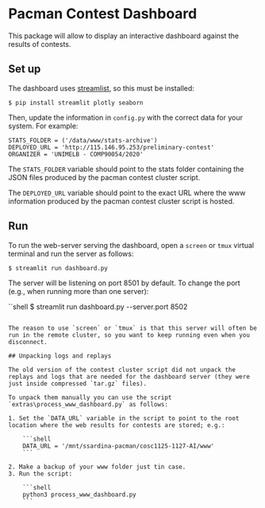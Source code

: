 # Pacman Contest Dashboard

This package will allow to display an interactive dashboard against the results of contests.

## Set up

The dashboard uses [streamlist](https://streamlit.io/), so this must be installed:

```shell
$ pip install streamlit plotly seaborn
```

Then, update the information in `config.py` with the correct data for your system. For example:

```shell
STATS_FOLDER = ('/data/www/stats-archive')
DEPLOYED_URL = 'http://115.146.95.253/preliminary-contest'
ORGANIZER = 'UNIMELB - COMP90054/2020'
```

The `STATS_FOLDER` variable should point to the stats folder containing the JSON files produced by the pacman contest cluster script.

The `DEPLOYED_URL` variable should point to the exact URL where the www information produced by the pacman contest cluster script is hosted.

## Run

To run the web-server serving the dashboard,  open a `screen` or `tmux` virtual terminal and run the server as follows:

```shell
$ streamlit run dashboard.py
```

The server will be listening on port 8501 by default. To change the port (e.g., when running more than one server):

``shell
$ streamlit run dashboard.py --server.port 8502
```

The reason to use `screen` or `tmux` is that this server will often be run in the remote cluster, so you want to keep running even when you disconnect.

## Unpacking logs and replays

The old version of the contest cluster script did not unpack the replays and logs that are needed for the dashboard server (they were just inside compressed `tar.gz` files).

To unpack them manually you can use the script `extras\process_www_dashboard.py` as follows:

1. Set the `DATA_URL` variable in the script to point to the root location where the web results for contests are stored; e.g.:

    ```shell
    DATA_URL = '/mnt/ssardina-pacman/cosc1125-1127-AI/www'
    ```

2. Make a backup of your www folder just tin case.
3. Run the script:

    ```shell
    python3 process_www_dashboard.py
    ```